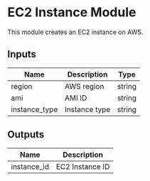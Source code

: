 # EC2 Instance Module

This module creates an EC2 instance on AWS.

## Inputs

| Name           | Description        | Type   |
|----------------|--------------------|--------|
| region         | AWS region         | string |
| ami            | AMI ID             | string |
| instance_type  | Instance type      | string |

## Outputs

| Name        | Description        |
|-------------|--------------------|
| instance_id | EC2 Instance ID    |
